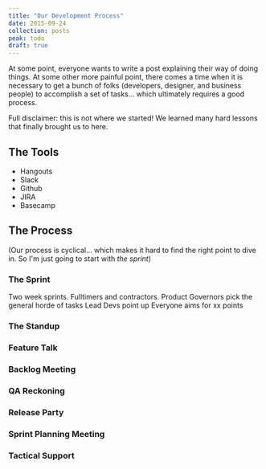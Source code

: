 ```yaml
---
title: "Our Development Process"
date: 2015-09-24
collection: posts
peak: todo
draft: true
---
```


At some point, everyone wants to write a post explaining their way of doing things. At some other more painful point, there comes a time when it is necessary to get a bunch of folks (developers, designer, and business people) to accomplish a set of tasks... which ultimately requires a good process.

Full disclaimer: this is not where we started! We learned many hard lessons that finally brought us to here.

## The Tools

* Hangouts
* Slack
* Github
* JIRA
* Basecamp

## The Process

(Our process is cyclical... which makes it hard to find the right point to dive in. So I'm just going to start with *the sprint*)

### The Sprint

Two week sprints.
Fulltimers and contractors.
Product Governors pick the general horde of tasks
Lead Devs point up
Everyone aims for xx points

### The Standup

### Feature Talk

### Backlog Meeting

### QA Reckoning

### Release Party

### Sprint Planning Meeting

### Tactical Support


